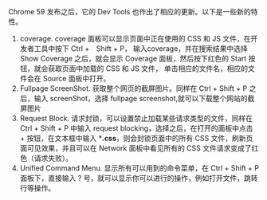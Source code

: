 Chrome 59 发布之后，它的 Dev Tools 也作出了相应的更新。以下是一些新的特性。
1. coverage. coverage 面板可以显示页面中正在使用的 CSS 和 JS 文件，在开发者工具中按下 Ctrl +　Shift + P， 输入coverage，并在搜索结果中选择 Show Coverage 之后，就会显示 Coverage 面板，然后按下红色的 Start 按钮，就会获取页面中加载的 CSS 和 JS 文件， 单击相应的文件名，相应的文件会在 Source 面板中打开。
2. Fullpage ScreenShot. 获取整个网页的截屏图片。同样在 Ctrl + Shift + P 之后，输入 screenShot，选择 fullpage screenshot,就可以下载整个网站的截屏图片
3. Request Block. 请求封锁，可以设置禁止加载某些请求类型的文件，同样在 Ctrl + Shift + P 中输入 request blocking，选择之后，在打开的面板中点击 + 按钮，在文本框中输入 ***.css**，则会封锁页面中的所有 CSS 文件，刷新页面可见效果，并且可以在 Network 面板中看见所有的 CSS 文件请求变成了红色（请求失败）。
4. Unified Command Menu. 显示所有可以用到的命令菜单，在 Ctrl + Shift + P 面板下，直接输入 ? 号，就可以显示你可以进行的操作，例如打开文件，跳转行等操作。